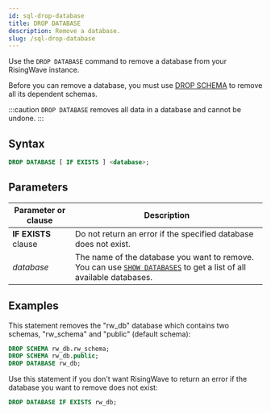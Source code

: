 ```yaml
---
id: sql-drop-database
title: DROP DATABASE
description: Remove a database.
slug: /sql-drop-database
---
```


Use the `DROP DATABASE` command to remove a database from your RisingWave instance.

Before you can remove a database, you must use [DROP SCHEMA](sql-drop-schema.md) to remove all its dependent schemas.

:::caution
`DROP DATABASE` removes all data in a database and cannot be undone.
:::

## Syntax

```sql
DROP DATABASE [ IF EXISTS ] <database>;
```


## Parameters

|Parameter or clause        | Description           |
|---------------------------|-----------------------|
|**IF EXISTS** clause       |Do not return an error if the specified database does not exist.|
|*database*                 |The name of the database you want to remove. You can use [`SHOW DATABASES`](sql-show-databases.md) to get a list of all available databases.|


## Examples

This statement removes the "rw_db" database which contains two schemas, "rw_schema" and "public" (default schema):

```sql
DROP SCHEMA rw_db.rw_schema;
DROP SCHEMA rw_db.public;
DROP DATABASE rw_db;
```

Use this statement if you don't want RisingWave to return an error if the database you want to remove does not exist:

```sql
DROP DATABASE IF EXISTS rw_db;
```